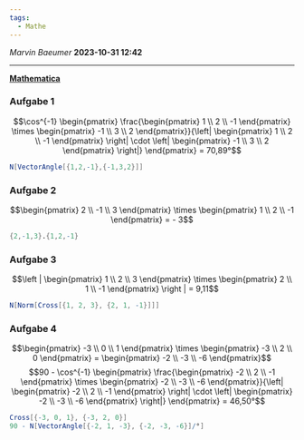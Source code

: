 ```yaml
---
tags:
  - Mathe
---
```

*Marvin Baeumer* **2023-10-31 12:42**

---
**[Mathematica](Mathematica/Übungsaufgaben.nb)**
### Aufgabe 1
$$\cos^{-1} \begin{pmatrix} \frac{\begin{pmatrix} 1 \\ 2 \\ -1 \end{pmatrix} \times \begin{pmatrix} -1 \\ 3 \\ 2 \end{pmatrix}}{\left| \begin{pmatrix} 1 \\ 2 \\ -1 \end{pmatrix} \right| \cdot \left| \begin{pmatrix} -1 \\ 3 \\ 2 \end{pmatrix} \right|} \end{pmatrix} = 70,89°$$
```mathematica
N[VectorAngle[{1,2,-1},{-1,3,2}]]
```
### Aufgabe 2
$$\begin{pmatrix} 2 \\ -1 \\ 3 \end{pmatrix} \times \begin{pmatrix} 1 \\ 2 \\ -1 \end{pmatrix} = - 3$$
```mathematica
{2,-1,3}.{1,2,-1}
```
### Aufgabe 3
$$\left | \begin{pmatrix} 1 \\ 2 \\ 3 \end{pmatrix} \times \begin{pmatrix} 2 \\ 1 \\ -1 \end{pmatrix} \right | = 9,11$$
```mathematica
N[Norm[Cross[{1, 2, 3}, {2, 1, -1}]]]
```
### Aufgabe 4
$$\begin{pmatrix} -3 \\ 0 \\ 1 \end{pmatrix} \times \begin{pmatrix} -3 \\ 2 \\ 0 \end{pmatrix} = \begin{pmatrix} -2 \\ -3 \\ -6 \end{pmatrix}$$
$$90 - \cos^{-1} \begin{pmatrix} \frac{\begin{pmatrix} -2 \\ 2 \\ -1 \end{pmatrix} \times \begin{pmatrix} -2 \\ -3 \\ -6 \end{pmatrix}}{\left| \begin{pmatrix} -2 \\ 2 \\ -1 \end{pmatrix} \right| \cdot \left| \begin{pmatrix} -2 \\ -3 \\ -6 \end{pmatrix} \right|} \end{pmatrix} = 46,50°$$
```mathematica
Cross[{-3, 0, 1}, {-3, 2, 0}]
90 - N[VectorAngle[{-2, 1, -3}, {-2, -3, -6}]/°] 
```